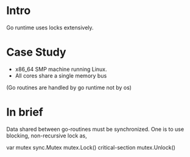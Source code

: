 # Intro

Go runtime uses locks extensively.

# Case Study

- x86_64 SMP machine running Linux.
- All cores share a single memory bus

(Go routines are handled by go runtime not by os)

# In brief

Data shared between go-routines must be synchronized.
One is to use blocking, non-recursive lock as,

var mutex sync.Mutex
mutex.Lock()
critical-section
mutex.Unlock()